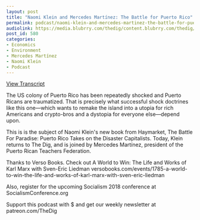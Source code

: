 ```yaml
---
layout: post
title: "Naomi Klein and Mercedes Martínez: The Battle for Puerto Rico"
permalink: podcast/naomi-klein-and-mercedes-martinez-the-battle-for-puerto-rico
audiolink: https://media.blubrry.com/thedig/content.blubrry.com/thedig/The_Dig_-_EP_120_-_KleinMartinez.mp3
post_id: 580
categories: 
- Economics
- Environment
- Mercedes Martínez
- Naomi Klein
- Podcast
---
```


[View Transcript](https://www.jacobinmag.com/2018/06/the-shock-doctrine-comes-to-puerto-rico)


The US colony of Puerto Rico has been repeatedly shocked and Puerto Ricans are traumatized. That is precisely what successful shock doctrines like this one—which wants to remake the island into a utopia for rich Americans and crypto-bros and a dystopia for everyone else—depend upon.

This is is the subject of Naomi Klein's new book from Haymarket, The Battle For Paradise: Puerto Rico Takes on the Disaster Capitalists. Today, Klein returns to The Dig, and is joined by Mercedes Martínez, president of the Puerto Rican Teachers Federation.

Thanks to Verso Books. Check out A World to Win: The Life and Works of Karl Marx with Sven-Eric Liedman versobooks.com/events/1785-a-world-to-win-the-life-and-works-of-karl-marx-with-sven-eric-liedman

Also, register for the upcoming Socialism 2018 conference at SocialismConference.org

Support this podcast with $ and get our weekly newsletter at patreon.com/TheDig